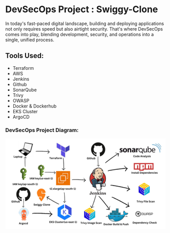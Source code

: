 # DevSecOps Project : Swiggy-Clone

In today's fast-paced digital landscape, building and deploying applications not only requires speed but also airtight security. That's where DevSecOps comes into play, blending development, security, and operations into a single, unified process.

## Tools Used:

* Terraform
* AWS
* Jenkins
* Github
* SonarQube
* Trivy
* OWASP
* Docker & Dockerhub
* EKS Cluster
* ArgoCD

### DevSecOps Project Diagram:

![1703966387251](image/README/1703966387251.png)
